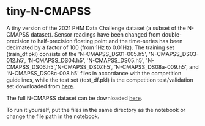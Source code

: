 # tiny-N-CMAPSS
A tiny version of the 2021 PHM Data Challenge dataset (a subset of the N-CMAPSS dataset). Sensor readings have been changed from double-precision to half-precision floating point and the time-series has been decimated by a factor of 100 (from 1Hz to 0.01Hz). 
The training set (train_df.pkl) consists of the 'N-CMAPSS_DS01-005.h5', 'N-CMAPSS_DS03-012.h5', 'N-CMAPSS_DS04.h5', 'N-CMAPSS_DS05.h5', 'N-CMAPSS_DS06.h5','N-CMAPSS_DS07.h5', 'N-CMAPSS_DS08a-009.h5', and 'N-CMAPSS_DS08c-008.h5' files in accordance with the competition guidelines, while the test set (test_df.pkl) is the competition test/validation set downloaded from [here](https://data.phmsociety.org/2021-phm-conference-data-challenge/).

The full N-CMAPSS dataset can be downloaded [here](https://ti.arc.nasa.gov/tech/dash/groups/pcoe/prognostic-data-repository/#turbofan-2).

To run it yourself, put the files in the same directory as the notebook or change the file path in the notebook.
